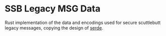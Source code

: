 # SSB Legacy MSG Data

Rust implementation of the data and encodings used for secure scuttlebutt legacy messages, copying the design of [serde](https://serde.rs/).

